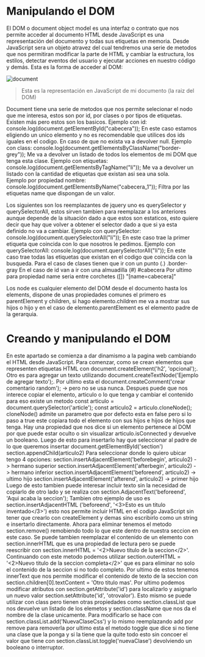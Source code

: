 # Manipulando el DOM
  El DOM o document object model es una interfaz o contrato que nos permite acceder al documento HTML desde JavaScript es una representación del documento y todas sus etiquetas 
  en memoria. Desde JavaScript sera un objeto atravez del cual tendremos una serie de metodos que nos permitiran modificar la parte de HTML y cambiar la estructura, los estilos,
  detectar eventos del usuario y ejecutar acciones en nuestro código y demás.
  Esta es la forma de acceder al DOM: 
  
  ![document](https://user-images.githubusercontent.com/21134315/151376537-fa2a08eb-bebc-4029-a29d-dd9fc79320de.png)
  > Esta es la representación en JavaScript de mi documento (la raiz del DOM)
  
  Document tiene una serie de metodos que nos permite selecionar el nodo que me interesa, estos son por id, por clases o por tipos de etiquetas. Existen más pero estos son los 
  basicos. 
  Ejemplo con id: 
    console.log(document.getElementById("cabecera")); 
    En este caso estamos eligiendo un unico elemento y no es recomendable que utilices dos ids iguales en el codigo. 
    En caso de que no exista va a devolver null.
  Ejemplo con class:
    console.log(document.getElementsByClassName("border-grey"));
    Me va a devolver un listado de todos los elementos de mi DOM que tenga esta clase. 
  Ejemplo con etiquetas:
    console.log(document.getElementsByTagName("li"));
    Me va a devolver un listado con la cantidad de etiquetas que existan asi sea una sola.  
  Ejemplo por propiedad nombre:
    console.log(document.getElementsByName("cabecera_1"));
    Filtra por las etiquetas name que dispongan de un valor.
  
  Los siguientes son los reemplazantes de jquery uno es querySelector y querySelectorAll, estos sirven tambien para reemplazar a los anteriores aunque depende de la situación
  dado a que estos son estaticos, esto quiere decir que hay que volver a obtener el selector dado a que si ya esta definido no va a cambiar. 
    Ejemplo con querySelector:
     console.log(document.querySelectorAll("li"));
     En este caso trae la primer etiqueta que coincida con lo que nosotros le pedimos.
    Ejemplo con querySelectorAll:
      console.log(document.querySelectorAll("li"));
      En este caso trae todas las etiquetas que existan en el codigo que coincida con la busqueda. 
      Para el caso de clases tienen que ir con un punto (.) .border-gray
      En el caso de id van a ir con una almuadilla (#) #cabecera
      Por ultimo para propiedad name seria entre corchetes ([]) "[name=cabecera]"
    
   Los node es cualquier elemento del DOM desde el documento hasta los elements, dispone de unas propiedades comunes el primero es parentElement y children,
   si hago elemento.children me va a mostrar sus hijos o hijo y en el caso de elemento.parentElement es el elemento padre de la gerarquia.
   
# Creando y manipulando el DOM
  En este apartado se comienza a dar dinamismo a la pagina web cambiando el HTML desde JavaScript.
    Para comenzar, como se crean elementos que representen etiquetas HTML con document.createElement('h2', 'opcional');.
    Otro es para agregar un texto utilizando document.createTextNode('Ejemplo de agregar texto');.
    Por ultimo esta el document.createComment('crear comentario random'); -> pero no se usa nunca.
   Despues puede que nos interece copiar el elemento, articulo o lo que tenga y cambiar el contenido para eso existe un metodo
     const articulo = document.querySelector('article');
     const articulo2 = articulo.cloneNode();
     cloneNode() admite un parametro que por defecto esta en false pero si lo paso a true este copiara todo el elemento con sus hijos e      hijos de hijos que tenga. 
     Hay una propiedad que nos dice si un elemento pertenece al DOM por que puede estar oculto o sin visualizar articulo.isConnected y      devuelve un booleano. Luego de esto para insertarlo hay que seleccionar al padre de lo que queremos insertar 
       document.getElementById('section') 
       section.appendChild(articulo2)
      Para seleccionar donde lo quiero ubicar tengo 4 opciones:
        section.insertAdjacentElement('beforebegin', articulo2) -> hermano superior 
        section.insertAdjacentElement('afterbegin', articulo2) -> hermano inferior 
        section.insertAdjacentElement('beforeend', articulo2) -> ultimo hijo
        section.insertAdjacentElement('afterend', articulo2) -> primer hijo
     Luego de esto tambien puede interesar incluir texto sin la necesidad de copiarlo de otro lado y se realiza con section.AdjacentText('beforeend', 'Aqui acaba la seccion');
     Tambien otro ejemplo de uso es section.insertAdjacentHTML ('beforeend', '<3>Esto es un titulo inventado</3>') esto nos permite incluir HTML en el codigo JavaScript sin tener que crearlo con createElement y demas sino escribirlo como un string e insertarlo directamente.
     Ahora para eliminar tenemos el metodo section.remove() remobiendo todo lo que este dentro de nuestra seccion en este caso. 
     Se puede tambien reemplazar el contenido de un elemento con section.innerHTML que es una propiedad de lectura pero se puede reescribir con section.innerHTML = '<2>Nuevo titulo de la seccion</2>'. Continuando con este metodo podemos utilizar section.outerHTML = '<2>Nuevo titulo de la seccion completa</2>'  que es para eliminar no solo el contenido de la seccion si no todo completo.
     Por ultimo de estos tenemos innerText que nos permite modificar el contenido de texto de la seccion con section.children[0].textContent = 'Otro titulo mas'.
     Por ultimo podemos modificar atributos con section.getAttribute('id') para localizarlo y asignarlo un nuevo valor section.setAttribute('id', 'otrovalor'). Esto mismo se puede utilizar con class pero tienen otras propiedades como section.classList que nos devuelve un listado de los elemetos y section.className que nos da el nombre de la clase unicamente. Para modificarlo se hace con section.classList.add('NuevaClaseCss') y lo mismo reemplazando add por remove para removerla por ultimo esta el metodo toggle que dice si no tiene una clase que la ponga y si la tiene que la quite todo esto sin concoer el valor que tiene con section.classList.toggle('nuevaClase') devolviendo un booleano o interruptor.  
     
   
     
     
